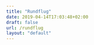 ```yaml
---
title: "Rundflug"
date: 2019-04-14T17:03:48+02:00
draft: false
url: /rundflug
layout: "default"
---
```

